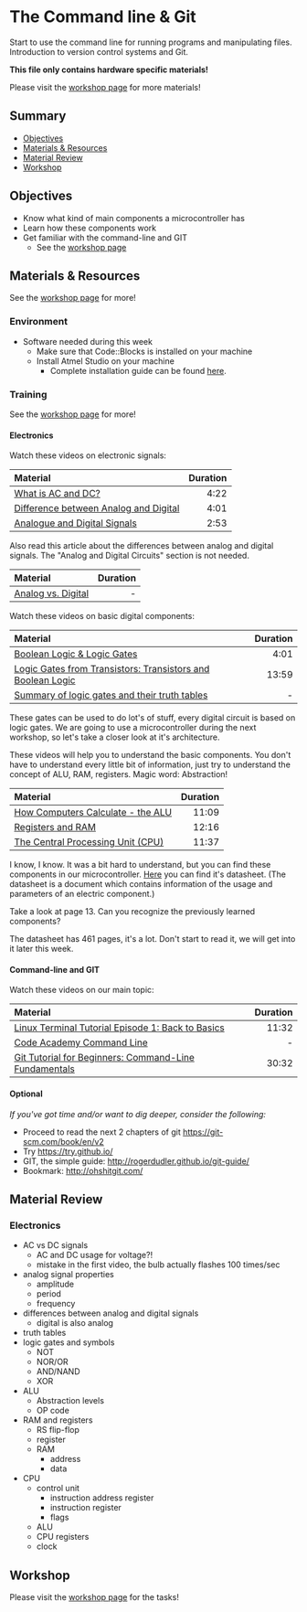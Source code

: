 # The Command line & Git
Start to use the command line for running programs and manipulating files.
Introduction to version control systems and Git.

**This file only contains hardware specific materials!**

 Please visit the [workshop page](https://github.com/greenfox-academy/teaching-materials/tree/master/workshop/command-line) for more materials!

## Summary
 - [Objectives](#objectives)
 - [Materials & Resources](#materials-&-resources)
 - [Material Review](#material-review)
 - [Workshop](#workshop)

## Objectives
  - Know what kind of main components a microcontroller has
  - Learn how these components work
  - Get familiar with the command-line and GIT
      - See the [workshop page](https://github.com/greenfox-academy/teaching-materials/tree/master/workshop/command-line)

## Materials & Resources
See the [workshop page](https://github.com/greenfox-academy/teaching-materials/tree/master/workshop/command-line) for more!

### Environment
  - Software needed during this week
    - Make sure that Code::Blocks is installed on your machine
    - Install Atmel Studio on your machine
        - Complete installation guide can be found [here](https://github.com/greenfox-academy/totoro-syllabus/blob/master/IDE-Installation-Guide.md).

### Training
See the [workshop page](https://github.com/greenfox-academy/teaching-materials/tree/master/workshop/command-line) for more!

#### Electronics
Watch these videos on electronic signals:

| Material | Duration |
|:---------|-----:|
| [What is AC and DC?](https://www.youtube.com/watch?v=vN9aR2wKv0U) | 4:22 |
| [Difference between Analog and Digital](https://www.youtube.com/watch?v=WxJKXGugfh8) | 4:01 |
| [Analogue and Digital Signals](https://www.youtube.com/watch?v=XCu6L4kQF3k) | 2:53 |

Also read this article
about the differences between analog and digital signals.
The "Analog and Digital Circuits" section is not needed.

| Material | Duration |
|:---------|-----:|
| [Analog vs. Digital](https://learn.sparkfun.com/tutorials/analog-vs-digital) | - |

Watch these videos on basic digital components:

| Material | Duration |
|:---------|-----:|
| [Boolean Logic & Logic Gates](https://www.youtube.com/watch?v=gI-qXk7XojA) | 4:01 |
| [Logic Gates from Transistors: Transistors and Boolean Logic](https://www.youtube.com/watch?v=SW2Bwc17_wA) | 13:59 |
| [Summary of logic gates and their truth tables](http://www.ee.surrey.ac.uk/Projects/CAL/digital-logic/gatesfunc/) | - |

These gates can be used to do lot's of stuff, every digital circuit is based on
logic gates. We are going to use a microcontroller during the next workshop, so
let's take a closer look at it's architecture.

These videos will help you to understand the basic components. You don't have to
understand every little bit of information, just try to understand the concept of
 ALU, RAM, registers. Magic word: Abstraction!

| Material | Duration |
|:---------|-----:|
| [How Computers Calculate - the ALU](https://www.youtube.com/watch?v=1I5ZMmrOfnA) | 11:09 |
| [Registers and RAM](https://www.youtube.com/watch?v=fpnE6UAfbtU) | 12:16 |
| [The Central Processing Unit (CPU)](https://www.youtube.com/watch?v=FZGugFqdr60) | 11:37 |

I know, I know. It was a bit hard to understand, but you can find these components
in our microcontroller.
[Here](http://www.atmel.com/Images/Atmel-42176-ATmega48PB-88PB-168PB_Datasheet.pdf)
you can find it's datasheet. (The datasheet is a document
which contains information of the usage and parameters of an electric component.)

Take a look at page 13. Can you recognize the previously learned components?

The datasheet has 461 pages, it's a lot. Don't start to read it, we will get
into it later this week.

#### Command-line and GIT
Watch these videos on our main topic:

| Material | Duration |
|:---------|-----:|
| [Linux Terminal Tutorial Episode 1: Back to Basics](https://www.youtube.com/watch?v=2FiQSLdnBqA) | 11:32 |
| [Code Academy Command Line](https://www.codecademy.com/learn/learn-the-command-line) | - |
| [Git Tutorial for Beginners: Command-Line Fundamentals](https://www.youtube.com/watch?v=HVsySz-h9r4) | 30:32 |

#### Optional
*If you've got time and/or want to dig deeper, consider the following:*

 - Proceed to read the next 2 chapters of git https://git-scm.com/book/en/v2
 - Try https://try.github.io/
 - GIT, the simple guide: http://rogerdudler.github.io/git-guide/
 - Bookmark: http://ohshitgit.com/

## Material Review

### Electronics
- AC vs DC signals
  - AC and DC usage for voltage?!
  - mistake in the first video, the bulb actually flashes 100 times/sec
- analog signal properties
  - amplitude
  - period
  - frequency
- differences between analog and digital signals
  - digital is also analog  
- truth tables
- logic gates and symbols
  - NOT
  - NOR/OR
  - AND/NAND
  - XOR
- ALU
  - Abstraction levels
  - OP code
- RAM and registers
  - RS flip-flop
  - register
  - RAM
    - address
    - data
- CPU
  - control unit
    - instruction address register
    - instruction register
    - flags
  - ALU
  - CPU registers
  - clock

## Workshop
Please visit the [workshop page](https://github.com/greenfox-academy/teaching-materials/tree/master/workshop/command-line) for the tasks!
